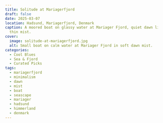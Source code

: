 ```yaml
---
title: Solitude at Mariagerfjord
draft: false
date: 2025-03-07
location: Hadsund, Mariagerfjord, Denmark
caption: A moored boat on glassy water at Mariager Fjord, quiet dawn light and
  thin mist.
cover:
  image: solitude-at-mariagerfjord.jpg
  alt: Small boat on calm water at Mariager Fjord in soft dawn mist.
categories:
  - Cool Blues
  - Sea & Fjord
  - Curated Picks
tags:
  - mariagerfjord
  - minimalism
  - dawn
  - mist
  - boat
  - seascape
  - mariager
  - hadsund
  - himmerland
  - denmark
---
```

